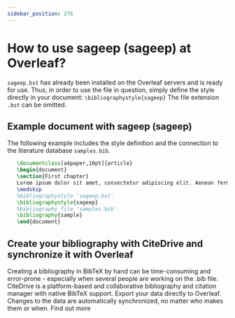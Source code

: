 ```yaml
---
sidebar_position: 276
---
```


# How to use sageep (sageep) at Overleaf?
`sageep.bst` has already been installed on the Overleaf servers and is ready for use. Thus, in order to use the file in question, simply define the style directly in your document: `\bibliographystyle{sageep}` The file extension `.bst` can be omitted.

## Example document with sageep (sageep)
The following example includes the style definition and the connection to the literature database `samples.bib`.
```tex
   \documentclass[a4paper,10pt]{article}
   \begin{document}
   \section{First chapter}
   Lorem ipsum dolor sit amet, consectetur adipiscing elit. Aenean fermentum justo massa, ut maximus mauris sodales et. Aenean vel elit a erat rhoncus pharetra.
   \medskip
   %bibliographystyle 'sageep.bst'
   \bibliographystyle{sageep}
   %bibliography file 'samples.bib'.
   \bibliography{sample}
   \end{document}
```

## Create your bibliography with CiteDrive and synchronize it with Overleaf
Creating a bibliography in BibTeX by hand can be time-consuming and error-prone - especially when several people are working on the .bib file. CiteDrive is a platform-based and collaborative bibliography and citation manager with native BibTeX support. Export your data directly to Overleaf. Changes to the data are automatically synchronized, no matter who makes them or when. Find out more